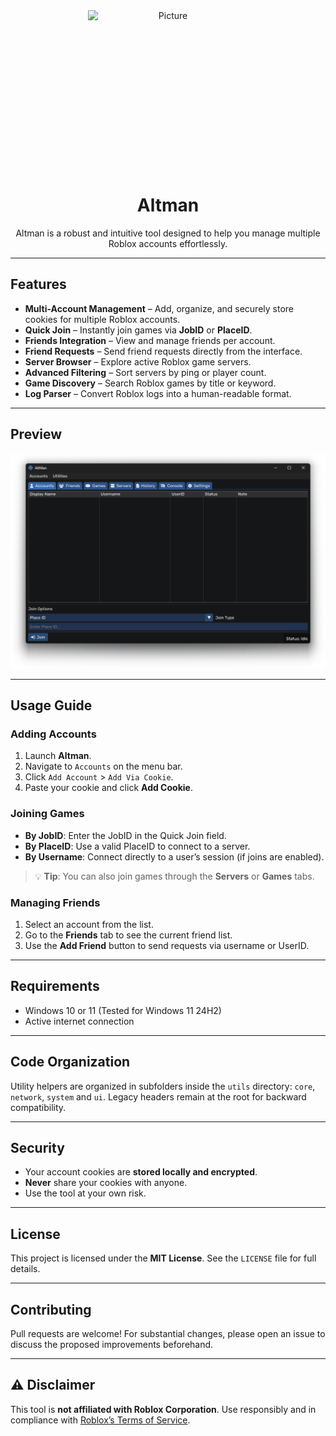 <div align="center">
    <img src="assets/256x256.png" 
            alt="Picture" 
            width="256" 
            height="256" 
            style="display: block; margin: 0 auto" />

<h1>Altman</h1>
<p>Altman is a robust and intuitive tool designed to help you manage multiple Roblox accounts effortlessly.
</p>
</div>



---

## Features

* **Multi-Account Management** – Add, organize, and securely store cookies for multiple Roblox accounts.
* **Quick Join** – Instantly join games via **JobID** or **PlaceID**.
* **Friends Integration** – View and manage friends per account.
* **Friend Requests** – Send friend requests directly from the interface.
* **Server Browser** – Explore active Roblox game servers.
* **Advanced Filtering** – Sort servers by ping or player count.
* **Game Discovery** – Search Roblox games by title or keyword.
* **Log Parser** – Convert Roblox logs into a human-readable format.

---

## Preview

![Altman Preview](assets/screenshot.png)

---

## Usage Guide

### Adding Accounts

1. Launch **Altman**.
2. Navigate to `Accounts` on the menu bar.
3. Click `Add Account` > `Add Via Cookie`.
4. Paste your cookie and click **Add Cookie**.

### Joining Games

* **By JobID**: Enter the JobID in the Quick Join field.
* **By PlaceID**: Use a valid PlaceID to connect to a server.
* **By Username**: Connect directly to a user’s session (if joins are enabled).

> 💡 **Tip**: You can also join games through the **Servers** or **Games** tabs.

### Managing Friends

1. Select an account from the list.
2. Go to the **Friends** tab to see the current friend list.
3. Use the **Add Friend** button to send requests via username or UserID.

---

## Requirements

* Windows 10 or 11 (Tested for Windows 11 24H2)
* Active internet connection

---

## Code Organization

Utility helpers are organized in subfolders inside the `utils` directory: `core`, `network`, `system` and `ui`. Legacy headers remain at the root for backward compatibility.

---

## Security

* Your account cookies are **stored locally and encrypted**.
* **Never** share your cookies with anyone.
* Use the tool at your own risk.

---

## License

This project is licensed under the **MIT License**. See the `LICENSE` file for full details.

---

## Contributing

Pull requests are welcome! For substantial changes, please open an issue to discuss the proposed improvements
beforehand.

---

## ⚠️ Disclaimer

This tool is **not affiliated with Roblox Corporation**. Use responsibly and in compliance
with [Roblox’s Terms of Service](https://en.help.roblox.com/hc/en-us/articles/203313410-Roblox-Terms-of-Use).